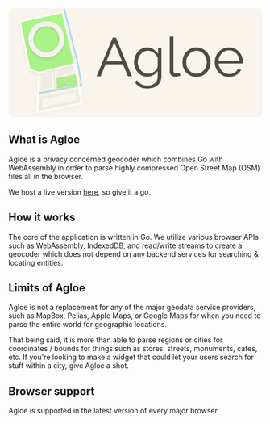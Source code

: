 <p align="center">
    <img
      width="700px"
      alt="Agloe"
      src="https://github.com/Tomburgs/agloe/raw/master/.github/logo.png"
    />
</p>

## What is Agloe

Agloe is a privacy concerned geocoder which combines Go with WebAssembly in order to parse highly compressed Open Street Map (OSM) files all in the browser.

We host a live version [here](https://agloe.vercel.app), so give it a go.


## How it works

The core of the application is written in Go. We utilize various browser APIs such as WebAssembly, IndexedDB, and read/write streams to create a geocoder which does not depend on any backend services for searching & locating entities.

## Limits of Agloe

Agloe is not a replacement for any of the major geodata service providers, such as MapBox, Pelias, Apple Maps, or Google Maps for when you need to parse the entire world for geographic locations.

That being said, it is more than able to parse regions or cities for coordinates / bounds for things such as stores, streets, monuments, cafes, etc. If you're looking to make a widget that could let your users search for stuff within a city, give Agloe a shot.

## Browser support

Agloe is supported in the latest version of every major browser.
